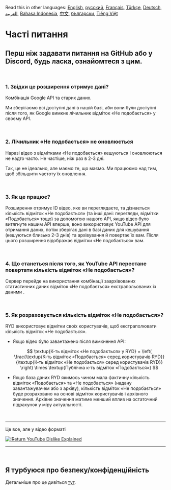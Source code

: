 Read this in other languages: [English](FAQ.md), [русский](FAQru.md), [Français](FAQfr.md), [Türkçe](FAQtr.md), [Deutsch](FAQde.md), [العربية](FAQar.md), [Bahasa Indonesia](FAQid.md), [中文](FAqcn.md), [български](FAQbg.md), [Tiếng Việt](FAQvi.md)

# Часті питання

## Перш ніж задавати питання на GitHub або у Discord, будь ласка, ознайомтеся з цим.

<br>

### **1. Звідки це розширення отримує дані?**

Комбінація Google API та старих даних.

Ми зберігаємо всі доступні дані в нашій базі, аби вони були доступні після того, як Google вимкне лічильник відміток «Не подобається» у своєму API.

<br>

### **2. Лічильник «Не подобається» не оновлюється**

Наразі відео з відмітками «Не подобається» кешуються і оновлюються не надто часто. Не частіше, ніж раз в 2-3 дні.

Так, це не ідеально, але маємо те, що маємо. Ми працюємо над тим, щоб збільшити частоту їх оновлення.

<br>

### **3. Як це працює?**

Розширення отримує ID відео, яке ви переглядаєте, та дізнається кількість відміток «Не подобається» (та інші дані: перегляди, відмітки «Подобається» тощо) за допомогою нашого API, якщо відео було витягнуте нашим API вперше, воно використовує YouTube API для отримання даних, потім зберігає дані в базі даних для кешування (кешуються близько 2-3 днів) та архівування й повертає їх вам. Після цього розширення відображає відмітки «Не подобається» вам.

<br>

### **4. Що станеться після того, як YouTube API перестане повертати кількість відміток «Не подобається»?**

Сервер перейде на використання комбінації заархівованих статистичних даних відміток «Не подобається» екстрапольованих із даними .

<br>

### **5. Як розраховується кількість відміток «Не подобається»?**

RYD використовує відмітки своїх користувачів, щоб екстраполювати кількість відміток «Не подобається».

- Якщо відео було завантажено після вимкнення API:

  $$ \textup{К-ть відміток «Не подобається» у RYD} = \left( \frac{\textup{К-ть відміток «Подобається» серед користувачів RYD}}{\textup{К-ть відміток «Не подобається» серед користувачів RYD}} \right) \times \textup{Публічна к-ть відміток «Подобається»} $$

- Якщо база даних RYD якимось чином мала фактичну кількість відміток «Подобається» та «Не подобається» (надану завантажувачем або з архіву), кількість відміток «Не подобається» буде розраховано на основі відміток користувачів і архівного значення. Архівне значення матиме менший вплив на остаточний підрахунок у міру актуальності.

<br>

---

Це все, але у відео форматі

[![IReturn YouTube Dislike Explained](https://yt-embed.herokuapp.com/embed?v=GSmmtv-0yYQ)](https://www.youtube.com/watch?v=GSmmtv-0yYQ)

---

<br>

## Я турбуюся про безпеку/конфіденційність

Детальніше про це дивіться [тут](SECURITY-FAQuk.md).
